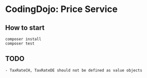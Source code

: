 # CodingDojo: Price Service

## How to start

```
composer install
composer test
```

## TODO
    - TaxRateCH, TaxRateDE should not be defined as value objects
